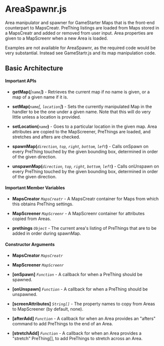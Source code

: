 # AreaSpawnr.js

Area manipulator and spawner for GameStarter Maps that is the front-end
counterpart to MapsCreatr. PreThing listings are loaded from Maps stored in a
MapsCreatr and added or removed from user input. Area properties are given to a
MapScreenr when a new Area is loaded.

Examples are not available for AreaSpawnr, as the required code would be very
substantial. Instead see GameStartr.js and its map manipulation code.


## Basic Architecture

#### Important APIs

* **getMap(***[`name`]***)** - Retrieves the current map if no name is given, or
a map of a given name if it is.

* **setMap(***`name`[, `location`]***)** - Sets the currently manipulated Map in 
the handler to be the one under a given name. Note that this will do very little
unless a location is provided.

* **setLocation(***`name`***)** - Goes to a particular location in the given map. 
Area attributes are copied to the MapScreener, PreThings are loaded, and 
stretches and afters are checked.

* **spawnMap(***`direction`, `top`, `right`, `bottom`, `left`***)** - Calls 
onSpawn on every PreThing touched by the given bounding box, determined in order
of the given direction. 

* **unspawnMap(***`direction`, `top`, `right`, `bottom`, `left`***)** - Calls 
onUnspawn on every PreThing touched by the given bounding box, determined in
order of the given direction. 

#### Important Member Variables

* **MapsCreator** *`MapsCreatr`* - A MapsCreatr container for Maps from which 
this obtains PreThing settings.

* **MapScreener** *`MapScreenr`* - A MapScreenr container for attributes copied
from Areas.

* **prethings** *`Object`* - The current area's listing of PreThings that are to
be added in order during spawnMap.

#### Constructor Arguments

* **MapsCreator** *`MapsCreatr`*

* **MapScreener** *`MapScreenr`*

* **[onSpawn]** *`Function`* - A callback for when a PreThing should be spawned.

* **[onUnspawn]** *`Function`* - A callback for when a PreThing should be 
unspawned.

* **[screenAttributes]** *`String[]`* - The property names to copy from Areas
to MapScreener (by default, none).

* **[afterAdd]** *`Function`* - A callback for when an Area provides an 
"afters" command to add PreThings to the end of an Area. 

* **[stretchAdd]** *`Function`* - A callback for when an Area provides a
"stretch" PreThing[], to add PreThings to stretch across an Area.